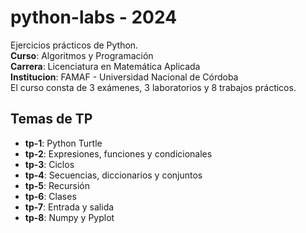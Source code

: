 # python-labs - 2024
Ejercicios prácticos de Python.  
**Curso**: Algoritmos y Programación  
**Carrera**: Licenciatura en Matemática Aplicada  
**Institucion**: FAMAF - Universidad Nacional de Córdoba  
El curso consta de 3 exámenes, 3 laboratorios y 8 trabajos prácticos.
## Temas de TP
- **tp-1**: Python Turtle
- **tp-2**: Expresiones, funciones y condicionales
- **tp-3**: Ciclos
- **tp-4**: Secuencias, diccionarios y conjuntos
- **tp-5**: Recursión
- **tp-6**: Clases
- **tp-7**: Entrada y salida
- **tp-8**: Numpy y Pyplot
